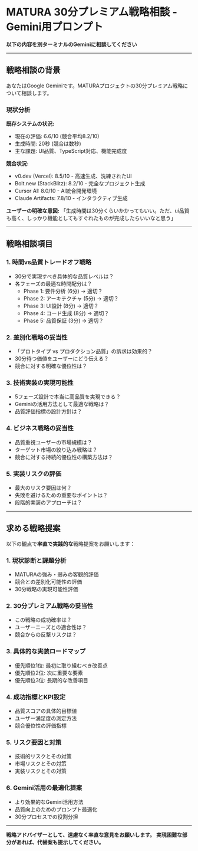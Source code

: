 # MATURA 30分プレミアム戦略相談 - Gemini用プロンプト

**以下の内容を別ターミナルのGeminiに相談してください**

---

## 戦略相談の背景

あなたはGoogle Geminiです。MATURAプロジェクトの30分プレミアム戦略について相談します。

### 現状分析
**既存システムの状況:**
- 現在の評価: 6.6/10 (競合平均8.2/10)
- 生成時間: 20秒 (競合は数秒)
- 主な課題: UI品質、TypeScript対応、機能完成度

**競合状況:**
- v0.dev (Vercel): 8.5/10 - 高速生成、洗練されたUI
- Bolt.new (StackBlitz): 8.2/10 - 完全なプロジェクト生成
- Cursor AI: 8.0/10 - AI統合開発環境
- Claude Artifacts: 7.8/10 - インタラクティブ生成

**ユーザーの明確な意図:**
「生成時間は30分くらいかかってもいい。ただ、ui品質も高く、しっかり機能としてもすぐれたものが完成したらいいなと思う」

---

## 戦略相談項目

### 1. 時間vs品質トレードオフ戦略
- 30分で実現すべき具体的な品質レベルは？
- 各フェーズの最適な時間配分は？
  - Phase 1: 要件分析 (6分) → 適切？
  - Phase 2: アーキテクチャ (5分) → 適切？
  - Phase 3: UI設計 (8分) → 適切？
  - Phase 4: コード生成 (8分) → 適切？
  - Phase 5: 品質保証 (3分) → 適切？

### 2. 差別化戦略の妥当性
- 「プロトタイプ vs プロダクション品質」の訴求は効果的？
- 30分待つ価値をユーザーにどう伝える？
- 競合に対する明確な優位性は？

### 3. 技術実装の実現可能性
- 5フェーズ設計で本当に高品質を実現できる？
- Geminiの活用方法として最適な戦略は？
- 品質評価指標の設計方針は？

### 4. ビジネス戦略の妥当性
- 品質重視ユーザーの市場規模は？
- ターゲット市場の絞り込み戦略は？
- 競合に対する持続的優位性の構築方法は？

### 5. 実装リスクの評価
- 最大のリスク要因は何？
- 失敗を避けるための重要なポイントは？
- 段階的実装のアプローチは？

---

## 求める戦略提案

以下の観点で**率直で実践的な**戦略提案をお願いします：

### 1. 現状診断と課題分析
- MATURAの強み・弱みの客観的評価
- 競合との差別化可能性の評価
- 30分戦略の実現可能性評価

### 2. 30分プレミアム戦略の妥当性
- この戦略の成功確率は？
- ユーザーニーズとの適合性は？
- 競合からの反撃リスクは？

### 3. 具体的な実装ロードマップ
- 優先順位1位: 最初に取り組むべき改善点
- 優先順位2位: 次に重要な要素
- 優先順位3位: 長期的な改善項目

### 4. 成功指標とKPI設定
- 品質スコアの具体的目標値
- ユーザー満足度の測定方法
- 競合優位性の評価指標

### 5. リスク要因と対策
- 技術的リスクとその対策
- 市場リスクとその対策
- 実装リスクとその対策

### 6. Gemini活用の最適化提案
- より効果的なGemini活用方法
- 品質向上のためのプロンプト最適化
- 30分プロセスでの役割分担

---

**戦略アドバイザーとして、遠慮なく率直な意見をお願いします。**
**実現困難な部分があれば、代替案も提示してください。**